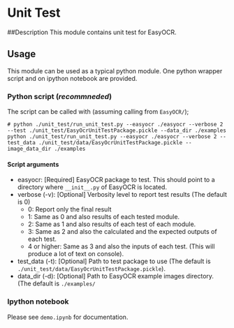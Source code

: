 # Unit Test

##Description
This module contains unit test for EasyOCR.

## Usage
This module can be used as a typical python module. One python wrapper script and on ipython notebook are provided.

### Python script (*recommneded*)
The script can be called with (assuming calling from `EasyOCR/`);
```
# python ./unit_test/run_unit_test.py --easyocr ./easyocr --verbose 2 --test ./unit_test/EasyOcrUnitTestPackage.pickle --data_dir ./examples
python ./unit_test/run_unit_test.py --easyocr ./easyocr --verbose 2 --test_data ./unit_test/data/EasyOcrUnitTestPackage.pickle --image_data_dir ./examples  
```

#### Script arguments
 * easyocr: [Required] EasyOCR package to test. This should point to a directory where `__init__.py` of EasyOCR is located.
 * verbose (-v): [Optional] Verbosity level to report test results (The default is 0)
    * 0: Report only the final result
    * 1: Same as 0 and also results of each tested module.
    * 2: Same as 1 and also results of each test of each module.
    * 3: Same as 2 and also the calculated and the expected outputs of each test.
    * 4 or higher: Same as 3 and also the inputs of each test. (This will produce a lot of text on console).
 * test_data (-t): [Optional] Path to test package to use (The default is `./unit_test/data/EasyOcrUnitTestPackage.pickle`).
 * data_dir (-d): [Optional] Path to EasyOCR example images directory. (The default is `./examples/`
 
### Ipython notebook
Please see `demo.ipynb` for documentation.